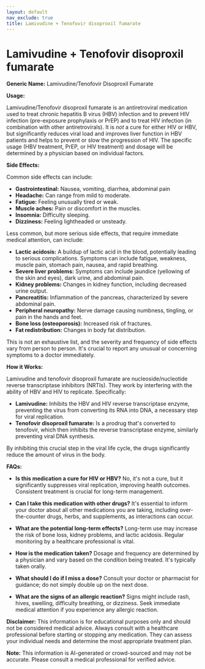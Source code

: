 ```yaml
---
layout: default
nav_exclude: true
title: Lamivudine + Tenofovir disoproxil fumarate
---
```


# Lamivudine + Tenofovir disoproxil fumarate

**Generic Name:** Lamivudine/Tenofovir Disoproxil Fumarate

**Usage:**

Lamivudine/Tenofovir disoproxil fumarate is an antiretroviral medication used to treat chronic hepatitis B virus (HBV) infection and to prevent HIV infection (pre-exposure prophylaxis or PrEP) and to treat HIV infection (in combination with other antiretrovirals).  It is *not* a cure for either HIV or HBV, but significantly reduces viral load and improves liver function in HBV patients and helps to prevent or slow the progression of HIV.  The specific usage (HBV treatment, PrEP, or HIV treatment) and dosage will be determined by a physician based on individual factors.

**Side Effects:**

Common side effects can include:

* **Gastrointestinal:** Nausea, vomiting, diarrhea, abdominal pain
* **Headache:**  Can range from mild to moderate.
* **Fatigue:** Feeling unusually tired or weak.
* **Muscle aches:**  Pain or discomfort in the muscles.
* **Insomnia:** Difficulty sleeping.
* **Dizziness:** Feeling lightheaded or unsteady.

Less common, but more serious side effects, that require immediate medical attention, can include:

* **Lactic acidosis:** A buildup of lactic acid in the blood, potentially leading to serious complications. Symptoms can include fatigue, weakness, muscle pain, stomach pain, nausea, and rapid breathing.
* **Severe liver problems:** Symptoms can include jaundice (yellowing of the skin and eyes), dark urine, and abdominal pain.
* **Kidney problems:**  Changes in kidney function, including decreased urine output.
* **Pancreatitis:** Inflammation of the pancreas, characterized by severe abdominal pain.
* **Peripheral neuropathy:** Nerve damage causing numbness, tingling, or pain in the hands and feet.
* **Bone loss (osteoporosis):**  Increased risk of fractures.
* **Fat redistribution:** Changes in body fat distribution.


This is not an exhaustive list, and the severity and frequency of side effects vary from person to person. It's crucial to report any unusual or concerning symptoms to a doctor immediately.

**How it Works:**

Lamivudine and tenofovir disoproxil fumarate are nucleoside/nucleotide reverse transcriptase inhibitors (NRTIs).  They work by interfering with the ability of HBV and HIV to replicate.  Specifically:

* **Lamivudine:**  Inhibits the HBV and HIV reverse transcriptase enzyme, preventing the virus from converting its RNA into DNA, a necessary step for viral replication.
* **Tenofovir disoproxil fumarate:**  Is a prodrug that's converted to tenofovir, which then inhibits the reverse transcriptase enzyme, similarly preventing viral DNA synthesis.

By inhibiting this crucial step in the viral life cycle, the drugs significantly reduce the amount of virus in the body.


**FAQs:**

* **Is this medication a cure for HIV or HBV?** No, it's not a cure, but it significantly suppresses viral replication, improving health outcomes.  Consistent treatment is crucial for long-term management.

* **Can I take this medication with other drugs?**  It's essential to inform your doctor about all other medications you are taking, including over-the-counter drugs, herbs, and supplements, as interactions can occur.

* **What are the potential long-term effects?** Long-term use may increase the risk of bone loss, kidney problems, and lactic acidosis. Regular monitoring by a healthcare professional is vital.

* **How is the medication taken?**  Dosage and frequency are determined by a physician and vary based on the condition being treated. It's typically taken orally.

* **What should I do if I miss a dose?** Consult your doctor or pharmacist for guidance; do not simply double up on the next dose.

* **What are the signs of an allergic reaction?**  Signs might include rash, hives, swelling, difficulty breathing, or dizziness.  Seek immediate medical attention if you experience any allergic reaction.


**Disclaimer:** This information is for educational purposes only and should not be considered medical advice.  Always consult with a healthcare professional before starting or stopping any medication. They can assess your individual needs and determine the most appropriate treatment plan.


**Note:** This information is AI-generated or crowd-sourced and may not be accurate. Please consult a medical professional for verified advice.